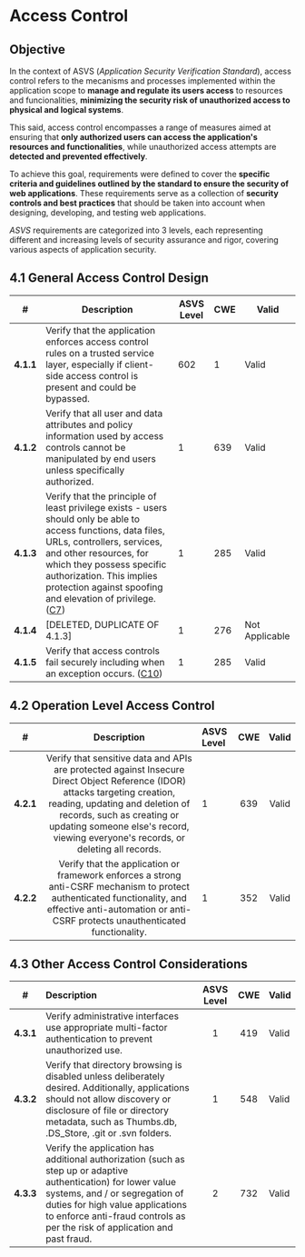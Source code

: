 
# Access Control

## Objective
In the context of ASVS (*Application Security Verification Standard*), access control refers to the mecanisms and processes implemented within the application scope to **manage and regulate its users access** to resources and funcionalities, **minimizing the security risk of unauthorized access to physical and logical systems**. 

 This said, access control encompasses a range of measures aimed at ensuring that **only authorized users can access the application's resources and functionalities**, while unauthorized access attempts are **detected and prevented effectively**.

To achieve this goal, requirements were defined to cover the **specific criteria and guidelines outlined by the standard to ensure the security of web applications**. These requirements serve as a collection of **security controls and best practices** that should be taken into account when designing, developing, and testing web applications.

*ASVS* requirements are categorized into 3 levels, each representing different and increasing levels of security assurance and rigor, covering various aspects of application security.

## 4.1 General Access Control Design

|#| Description  | ASVS Level | CWE|Valid|
|--|--|--|--|--|
|**4.1.1**|Verify that the application enforces access control rules on a trusted service layer, especially if client-side access control is present and could be bypassed. |602|1|Valid|
|**4.1.2**|Verify that all user and data attributes and policy information used by access controls cannot be manipulated by end users unless specifically authorized.|1|639|Valid|
|**4.1.3**|Verify that the principle of least privilege exists - users should only be able to access functions, data files, URLs, controllers, services, and other resources, for which they possess specific authorization. This implies protection against spoofing and elevation of privilege. ([C7](https://owasp.org/www-project-proactive-controls/#div-numbering))|1|285|Valid|
|**4.1.4**|[DELETED, DUPLICATE OF 4.1.3] |1|276|Not Applicable|
|**4.1.5**|Verify that access controls fail securely including when an exception occurs. ([C10](https://owasp.org/www-project-proactive-controls/#div-numbering)) |1|285|Valid|

## 4.2 Operation Level Access Control

| # | Description | ASVS Level| CWE |Valid|
|---| :---: | :--- | :---: | :---:|
| **4.2.1** | Verify that sensitive data and APIs are protected against Insecure Direct Object Reference (IDOR) attacks targeting creation, reading, updating and deletion of records, such as creating or updating someone else's record, viewing everyone's records, or deleting all records. | 1 | 639 |Valid|
| **4.2.2** | Verify that the application or framework enforces a strong anti-CSRF mechanism to protect authenticated functionality, and effective anti-automation or anti-CSRF protects unauthenticated functionality. | 1| 352 |Valid|

## 4.3 Other Access Control Considerations

| # | Description |ASVS Level | CWE |Valid|
| :---: | :--- | :---: | :---:| --|
| **4.3.1** | Verify administrative interfaces use appropriate multi-factor authentication to prevent unauthorized use. | 1 | 419 |Valid
| **4.3.2** | Verify that directory browsing is disabled unless deliberately desired. Additionally, applications should not allow discovery or disclosure of file or directory metadata, such as Thumbs.db, .DS_Store, .git or .svn folders. | 1 | 548 |Valid
| **4.3.3** | Verify the application has additional authorization (such as step up or adaptive authentication) for lower value systems, and / or segregation of duties for high value applications to enforce anti-fraud controls as per the risk of application and past fraud. | 2 | 732 |Valid
